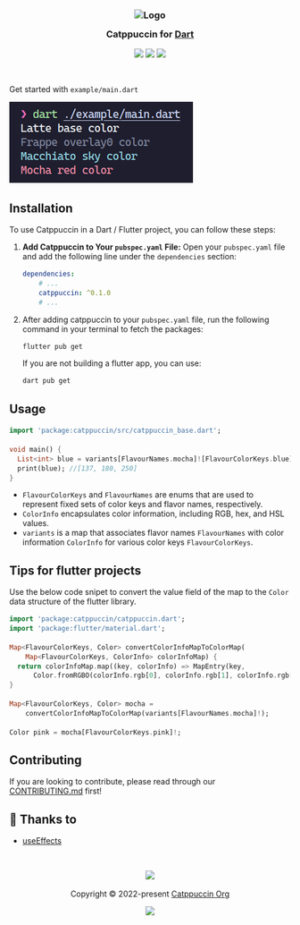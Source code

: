 <h3 align="center">
    <img src="https://raw.githubusercontent.com/catppuccin/catppuccin/main/assets/logos/exports/1544x1544_circle.png" width="100" alt="Logo"/><br/>
    <img src="https://raw.githubusercontent.com/catppuccin/catppuccin/main/assets/misc/transparent.png" height="30" width="0px"/>
    Catppuccin for <a href="https://pub.dev">Dart</a>
    <img src="https://raw.githubusercontent.com/catppuccin/catppuccin/main/assets/misc/transparent.png" height="30" width="0px"/>
</h3>
<p align="center">
	<a href="https://github.com/useEffects/catppuccin-dart/stargazers"><img src="https://img.shields.io/github/stars/useEffects/catppuccin-dart?colorA=363a4f&colorB=b7bdf8&style=for-the-badge"></a>
	<a href="https://github.com/useEffects/catppuccin-dart/issues"><img src="https://img.shields.io/github/issues/useEffects/catppuccin-dart?colorA=363a4f&colorB=f5a97f&style=for-the-badge"></a>
	<a href="https://github.com/useEffects/catppuccin-dart/contributors"><img src="https://img.shields.io/github/contributors/useEffects/catppuccin-dart?colorA=363a4f&colorB=a6da95&style=for-the-badge"></a>
</p>

&nbsp;

Get started with `example/main.dart`

<img src="https://raw.githubusercontent.com/Aprilswind/catppuccin-dart/main/assets/output.png">

## Installation
To use Catppuccin in a Dart / Flutter project, you can follow these steps:
1. **Add Catppuccin to Your `pubspec.yaml` File:**
Open your `pubspec.yaml` file and add the following line under the `dependencies` section:
    ```yaml
    dependencies:
        # ...
        catppuccin: ^0.1.0
        # ...
    ```
2. After adding catppuccin to your `pubspec.yaml` file, run the following command in your terminal to fetch the packages:
    ```bash
    flutter pub get
    ```
    If you are not building a flutter app, you can use:
    ```bash
    dart pub get
    ```

## Usage
```dart
import 'package:catppuccin/src/catppuccin_base.dart';

void main() {
  List<int> blue = variants[FlavourNames.mocha]![FlavourColorKeys.blue]!.rgb;
  print(blue); //[137, 180, 250]
}

```
* `FlavourColorKeys` and `FlavourNames` are enums that are used to represent fixed sets of color keys and flavor names, respectively.
* `ColorInfo` encapsulates color information, including RGB, hex, and HSL values.
* `variants` is a map that associates flavor names `FlavourNames` with color information `ColorInfo` for various color keys `FlavourColorKeys`.

## Tips for flutter projects
Use the below code snipet to convert the value field of the map to the `Color` data structure of the flutter library.

```dart
import 'package:catppuccin/catppuccin.dart';
import 'package:flutter/material.dart';

Map<FlavourColorKeys, Color> convertColorInfoMapToColorMap(
    Map<FlavourColorKeys, ColorInfo> colorInfoMap) {
  return colorInfoMap.map((key, colorInfo) => MapEntry(key,
      Color.fromRGBO(colorInfo.rgb[0], colorInfo.rgb[1], colorInfo.rgb[2], 1)));
}

Map<FlavourColorKeys, Color> mocha =
    convertColorInfoMapToColorMap(variants[FlavourNames.mocha]!);

Color pink = mocha[FlavourColorKeys.pink]!;
```

## Contributing
If you are looking to contribute, please read through our
[CONTRIBUTING.md](https://github.com/catppuccin/.github/blob/main/CONTRIBUTING.md)
first!

## 💝 Thanks to

-   [useEffects](https://github.com/useEffects)

&nbsp;

<p align="center">
	<img src="https://raw.githubusercontent.com/catppuccin/catppuccin/main/assets/footers/gray0_ctp_on_line.svg?sanitize=true" />
</p>
<p align="center">
	Copyright &copy; 2022-present <a href="https://github.com/catppuccin" target="_blank">Catppuccin Org</a>
</p>
<p align="center">
	<a href="https://github.com/catppuccin/catppuccin/blob/main/LICENSE"><img src="https://img.shields.io/static/v1.svg?style=for-the-badge&label=License&message=MIT&logoColor=d9e0ee&colorA=363a4f&colorB=b7bdf8"/></a>
</p>
